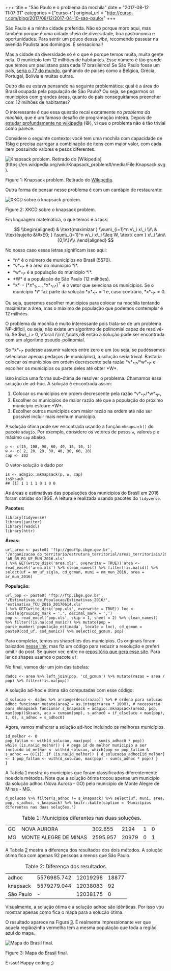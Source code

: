 +++
title = "São Paulo e o problema da mochila"
date = "2017-08-12 11:07:31"
categories = ["curso-r"]
original_url = "http://curso-r.com/blog/2017/08/12/2017-04-10-sao-paulo/"
+++

<p>
São Paulo é a minha cidade preferida. Não só porque moro aqui, mas
também porque é uma cidade cheia de diversidade, boa gastronomia e
oportunidades. Para sentir um pouco dessa <em>vibe</em>, recomendo
passear na avenida Paulista aos domingos. É sensacional!
</p>
<p>
Mas a cidade da diversidade só é o que é porque temos muita, muita gente
nela. O município tem 12 milhões de habitantes. Esse número é tão grande
que temos um paulistano para cada 17 brasileiros! Se São Paulo fosse um
país,
<a href="https://en.wikipedia.org/wiki/List_of_countries_and_dependencies_by_population">seria
o 77 do mundo</a>, ganhando de países como a Bélgica, Grécia, Portugal,
Bolívia e muitas outras.
</p>
<p>
Outro dia eu estava pensando na seguinte problemática: qual é a área do
Brasil ocupada pela população de São Paulo? Ou seja, se pegarmos os
municípios com grandes áreas, quanto do país conseguiríamos preencher
com 12 milhões de habitantes?
</p>
<p>
O interessante é que essa questão recai exatamente no <em>problema da
mochila</em>, que é um famoso desafio de programação inteira. Depois de
<a href="https://en.wikipedia.org/wiki/Knapsack_problem">estudar
profundamente no wikipedia</a> (😆), vi que o problema não é tão trivial
como parece.
</p>
<p>
Considere o seguinte contexto: você tem uma mochila com capacidade de
15kg e precisa carregar a combinação de itens com maior valor, com cada
item possuindo valores e pesos diferentes.
</p>
<span id="fig:unnamed-chunk-2"></span>
<img src="https://upload.wikimedia.org/wikipedia/commons/thumb/f/fd/Knapsack.svg/250px-Knapsack.svg.png" alt="Knapsack problem. Retirado do [Wikipedia](https://en.wikipedia.org/wiki/Knapsack_problem#/media/File:Knapsack.svg).">
<p class="caption">
Figure 1: Knapsack problem. Retirado do
<a href="https://en.wikipedia.org/wiki/Knapsack_problem#/media/File:Knapsack.svg">Wikipedia</a>.
</p>

<p>
Outra forma de pensar nesse problema é com um cardápio de restaurante:
</p>
<span id="fig:unnamed-chunk-3"></span>
<img src="https://imgs.xkcd.com/comics/np_complete.png" alt="XKCD sobre o knapsack problem.">
<p class="caption">
Figure 2: XKCD sobre o knapsack problem.
</p>

<p>
Em linguagem matemática, o que temos é a task:
</p>
<p>
<span class="math display">
$$
\\begin{aligned}
&amp; \\text{maximizar } \\sum\_{i=1}^n v\_i x\_i \\\\ &amp; \\text{sujeito &\#xE0; } \\sum\_{i=1}^n w\_i x\_i \\leq W, \\text{ com } x\_i \\in\\{0,1\\}\\\\ \\end{aligned}
$$
</span>
</p>
<p>
No nosso caso essas letras significam isso aqui:
</p>
<ul>
<li>
<span class="math inline">*n*</span> é o número de municípios no Brasil
(5570).
</li>
<li>
<span class="math inline">*v*<sub>*i*</sub></span> é a área do município
<span class="math inline">*i*</span>.
</li>
<li>
<span class="math inline">*w*<sub>*i*</sub></span> é a população do
município <span class="math inline">*i*</span>.
</li>
<li>
<span class="math inline">*W*</span> é a população de São Paulo (12
milhões).
</li>
<li>
<span
class="math inline">*x* = (*x*<sub>1</sub>, …, *x*<sub>*n*</sub>)<sup>⊤</sup></span>
é o vetor que seleciona os municípios. Se o município <span
class="math inline">*i*</span> faz parte da solução <span
class="math inline">*x*<sub>*i*</sub> = 1</span> e, caso contrário,
<span class="math inline">*x*<sub>*i*</sub> = 0</span>.
</li>
</ul>
<p>
Ou seja, queremos escolher municípios para colocar na mochila tentando
maximizar a área, mas o máximo de população que podemos contemplar é 12
milhões.
</p>
<p>
O problema da mochila é muito interessante pois trata-se de um problema
NP-difícil, ou seja, não existe um algoritmo de polinomial capaz de
resolvê-lo. Se <span
class="math inline">$w\_i &gt; 0, \\forall i\\in1,\\dots,n$</span> então
a solução pode ser encontrada com um algoritmo pseudo-polinomial.
</p>
<p>
Se <span class="math inline">*x*<sub>*i*</sub></span> pudesse assumir
valores entre zero e um (ou seja, se pudéssemos selecionar apenas
pedaços de municípios), a solução seria trivial. Bastaria colocar os
municípios em ordem decrescente pela razão <span
class="math inline">*v*<sub>*i*</sub>/*w*<sub>*i*</sub></span> e
escolher os municípios ou parte deles até obter <span
class="math inline">*W*</span>.
</p>
<p>
Isso indica uma forma sub-ótima de resolver o problema. Chamamos essa
solução de ad-hoc. A solução é encontrada assim:
</p>
<ol>
<li>
Colocar os municípios em ordem decrescente pela razão <span
class="math inline">*v*<sub>*i*</sub>/*w*<sub>*i*</sub></span>,
</li>
<li>
Escolher os municípios de maior razão até que a população do próximo
município estoure <span class="math inline">*W*</span>.
</li>
<li>
Escolher outros municípios com maior razão na ordem até não ser possível
incluir mais nenhum município.
</li>
</ol>

<p>
A solução ótima pode ser encontrada usando a função
<code>mknapsack()</code> do pacote <code>adagio</code>. Por exemplo,
considere os vetores de pesos <code>w</code>, valores <code>p</code> e
máximo <code>cap</code> abaixo.
</p>
<pre class="r"><code>p &lt;- c(15, 100, 90, 60, 40, 15, 10, 1)
w &lt;- c( 2, 20, 20, 30, 40, 30, 60, 10)
cap &lt;- 102</code></pre>
<p>
O vetor-solução é dado por
</p>
<pre class="r"><code>is &lt;- adagio::mknapsack(p, w, cap)
is$ksack
## [1] 1 1 1 1 0 1 0 0</code></pre>

<p>
As áreas e estimativas das populações dos municípios do Brasil em 2016
foram obtidas do IBGE. A leitura é realizada usando pacotes do
<code>tidyverse</code>.
</p>
<p>
<strong>Pacotes:</strong>
</p>
<pre class="r"><code>library(tidyverse)
library(janitor)
library(readxl)
library(httr)</code></pre>
<p>
<strong>Áreas:</strong>
</p>
<pre class="r"><code>url_area &lt;- paste0( &apos;ftp://geoftp.ibge.gov.br&apos;, &apos;/organizacao_do_territorio/estrutura_territorial/areas_territoriais/2016/&apos;, &apos;AR_BR_RG_UF_MUN_2016.xls&apos;
) %&gt;% GET(write_disk(&apos;area.xls&apos;, overwrite = TRUE)) area &lt;- read_excel(&apos;area.xls&apos;) %&gt;% clean_names() %&gt;% filter(!is.na(id)) %&gt;% select(uf = nm_uf_sigla, cd_gcmun, muni = nm_mun_2016, area = ar_mun_2016)</code></pre>
<p>
<strong>População:</strong>
</p>
<pre class="r"><code>url_pop &lt;- paste0( &apos;ftp://ftp.ibge.gov.br&apos;, &apos;/Estimativas_de_Populacao/Estimativas_2016/&apos;, &apos;estimativa_TCU_2016_20170614.xls&apos;
) %&gt;% GET(write_disk(&apos;pop.xls&apos;, overwrite = TRUE)) loc &lt;- locale(grouping_mark = &apos;.&apos;, decimal_mark = &apos;,&apos;)
pop &lt;- read_excel(&apos;pop.xls&apos;, skip = 1, sheet = 2) %&gt;% clean_names() %&gt;% filter(!is.na(cod_munic)) %&gt;% mutate(pop = parse_number(`popula&#xE7;&#xE3;o_estimada`, locale = loc), cd_gcmun = paste0(cod_uf, cod_munic)) %&gt;% select(cd_gcmun, pop)</code></pre>
<p>
Para completar, temos os shapefiles dos municípios. Os originais foram
baixados
<a href="ftp://geoftp.ibge.gov.br/organizacao_do_territorio/malhas_territoriais/malhas_municipais/municipio_2016/Brasil/BR/">nesse
link</a>, mas fiz um código para reduzir a resolução e preferi omitir do
post. Se quiser ver, entre no
<a href="https://github.com/curso-r/site">repositório que gera esse
site</a>. Para ler os shapes usamos o pacote <code>sf</code>:
</p>
<p>
No final, vamos dar um join das tabelas:
</p>
<pre class="r"><code>dados &lt;- area %&gt;% left_join(pop, &apos;cd_gcmun&apos;) %&gt;% mutate(razao = area / pop) %&gt;% filter(!is.na(pop))</code></pre>

<p>
A solução ad-hoc e ótima são computadas com esse código:
</p>
<pre class="r"><code>d_solucao &lt;- dados %&gt;% arrange(desc(razao)) %&gt;% # ordena para solucao adhoc funcionar mutate(area2 = as.integer(area * 1000), # necessario para mknapsack funcionar s_knapsack = adagio::mknapsack(area2, pop, max(pop))$ksack, acu = cumsum(pop), s_adhoc0 = if_else(acu &lt; max(pop), 1, 0), s_adhoc = s_adhoc0) </code></pre>
<p>
Agora, vamos melhorar a solução ad-hoc incluindo os melhores municípios.
</p>
<pre class="r"><code>id_melhor &lt;- 0
pop_faltam &lt;- with(d_solucao, max(pop) - sum(s_adhoc0 * pop))
while (is.na(id_melhor)) { # pega id do melhor municipio a ser incluido id_melhor &lt;- with(d_solucao, which(pop &lt;= pop_faltam &amp; s_adhoc == 0)[1]) if (is.na(id_melhor)) { d_solucao$s_adhoc[id_melhor] &lt;- 1 pop_faltam &lt;- with(d_solucao, max(pop) - sum(s_adhoc * pop)) }
}</code></pre>
<p>
A Tabela
<a href="http://curso-r.com/blog/2017/08/12/2017-04-10-sao-paulo/#tab:dif">1</a>
mostra os municípios que foram classificados diferentemente nos dois
métodos. Note que a solução ótima trocou apenas um município da solução
adhoc (Nova Aurora - GO) pelo município de Monte Alegre de Minas - MG.
</p>
<pre class="r"><code>d_solucao %&gt;% filter(s_adhoc != s_knapsack) %&gt;% select(uf, muni, area, pop, s_adhoc, s_knapsack) %&gt;% knitr::kable(caption = &apos;Munic&#xED;pios diferentes nas duas solu&#xE7;&#xF5;es.&apos;)</code></pre>
<table>
<caption>
<span id="tab:dif">Table 1: </span>Municípios diferentes nas duas
soluções.
</caption>
<thead>
</thead>
<tbody>
<tr class="odd">
<td>
GO
</td>
<td>
NOVA AURORA
</td>
<td>
302.655
</td>
<td>
2194
</td>
<td>
1
</td>
<td>
0
</td>
</tr>
<tr class="even">
<td>
MG
</td>
<td>
MONTE ALEGRE DE MINAS
</td>
<td>
2595.957
</td>
<td>
20979
</td>
<td>
0
</td>
<td>
1
</td>
</tr>
</tbody>
</table>
<p>
A Tabela
<a href="http://curso-r.com/blog/2017/08/12/2017-04-10-sao-paulo/#tab:dif2">2</a>
mostra a diferença dos resultados dos dois métodos. A solução ótima fica
com apenas 92 pessoas a menos que São Paulo.
</p>
<table>
<caption>
<span id="tab:dif2">Table 2: </span>Diferença dos resultados.
</caption>
<thead>
</thead>
<tbody>
<tr class="odd">
<td>
adhoc
</td>
<td>
5576985.742
</td>
<td>
12019298
</td>
<td>
18877
</td>
</tr>
<tr class="even">
<td>
knapsack
</td>
<td>
5579279.044
</td>
<td>
12038083
</td>
<td>
92
</td>
</tr>
<tr class="odd">
<td>
São Paulo
</td>
<td>
-
</td>
<td>
12038175
</td>
<td>
0
</td>
</tr>
</tbody>
</table>

<p>
Visualmente, a solução ótima e a solução adhoc são idênticas. Por isso
vou mostrar apenas como fica o mapa para a solução ótima.
</p>
<p>
O resultado aparece na Figura
<a href="http://curso-r.com/blog/2017/08/12/2017-04-10-sao-paulo/#fig:final">3</a>.
É realmente impressionante ver que aquela regiãozinha vermelha tem a
mesma população que toda a região azul do mapa.
</p>
<span id="fig:final"></span>
<img src="https://raw.githubusercontent.com/curso-r/site/master/content/blog/img/mapa-final.png" alt="Mapa do Brasil final.">
<p class="caption">
Figure 3: Mapa do Brasil final.
</p>

<p>
É isso! Happy coding ;)
</p>

